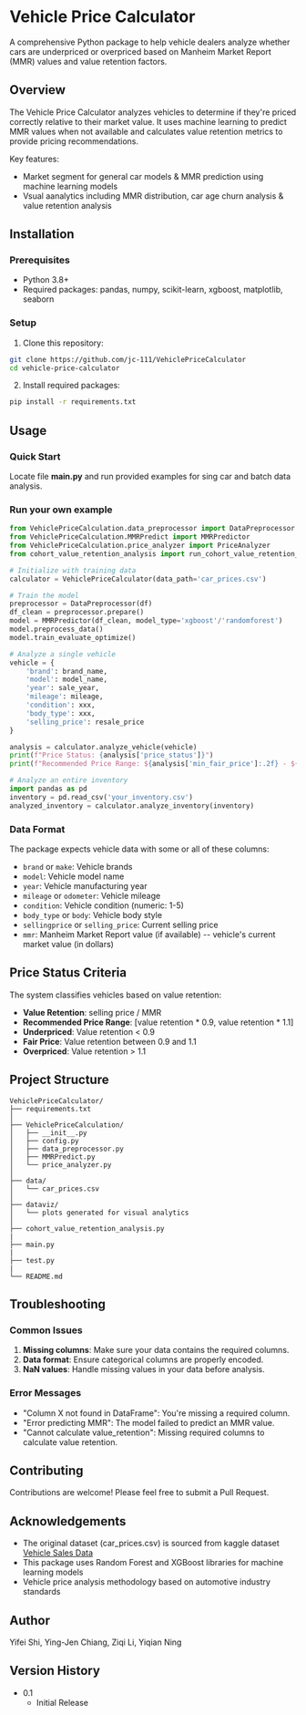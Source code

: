 # Vehicle Price Calculator

A comprehensive Python package to help vehicle dealers analyze whether cars are underpriced or overpriced based on Manheim Market Report (MMR) values and value retention factors.

## Overview

The Vehicle Price Calculator analyzes vehicles to determine if they're priced correctly relative to their market value. It uses machine learning to predict MMR values when not available and calculates value retention metrics to provide pricing recommendations.

Key features:
- Market segment for general car models & MMR prediction using machine learning models
- Vsual aanalytics including MMR distribution, car age churn analysis & value retention analysis


## Installation

### Prerequisites
- Python 3.8+
- Required packages: pandas, numpy, scikit-learn, xgboost, matplotlib, seaborn

### Setup
1. Clone this repository:
```bash
git clone https://github.com/jc-111/VehiclePriceCalculator
cd vehicle-price-calculator
```

2. Install required packages:
```bash
pip install -r requirements.txt
```

## Usage

### Quick Start
Locate file **main.py** and run provided examples for sing car and batch data analysis.

### Run your own example

```python
from VehiclePriceCalculation.data_preprocessor import DataPreprocessor
from VehiclePriceCalculation.MMRPredict import MMRPredictor
from VehiclePriceCalculation.price_analyzer import PriceAnalyzer
from cohort_value_retention_analysis import run_cohort_value_retention_analysis

# Initialize with training data
calculator = VehiclePriceCalculator(data_path='car_prices.csv')

# Train the model
preprocessor = DataPreprocessor(df)
df_clean = preprocessor.prepare()
model = MMRPredictor(df_clean, model_type='xgboost'/'randomforest')
model.preprocess_data()
model.train_evaluate_optimize()

# Analyze a single vehicle
vehicle = {
    'brand': brand_name,
    'model': model_name,
    'year': sale_year,
    'mileage': mileage,
    'condition': xxx,
    'body_type': xxx,
    'selling_price': resale_price
}

analysis = calculator.analyze_vehicle(vehicle)
print(f"Price Status: {analysis['price_status']}")
print(f"Recommended Price Range: ${analysis['min_fair_price']:.2f} - ${analysis['max_fair_price']:.2f}")

# Analyze an entire inventory
import pandas as pd
inventory = pd.read_csv('your_inventory.csv')
analyzed_inventory = calculator.analyze_inventory(inventory)
```

### Data Format

The package expects vehicle data with some or all of these columns:
- `brand` or `make`: Vehicle brands
- `model`: Vehicle model name
- `year`: Vehicle manufacturing year
- `mileage` or `odometer`: Vehicle mileage
- `condition`: Vehicle condition (numeric: 1-5)
- `body_type` or `body`: Vehicle body style
- `sellingprice` or `selling_price`: Current selling price
- `mmr`: Manheim Market Report value (if available) -- vehicle's current market value (in dollars)


## Price Status Criteria

The system classifies vehicles based on value retention:
- **Value Retention**: selling price / MMR
- **Recommended Price Range**: [value retention * 0.9, value retention * 1.1]
- **Underpriced**: Value retention < 0.9
- **Fair Price**: Value retention between 0.9 and 1.1
- **Overpriced**: Value retention > 1.1

## Project Structure

```
VehiclePriceCalculator/
├── requirements.txt
│
├── VehiclePriceCalculation/
│   ├── __init__.py
│   ├── config.py
│   ├── data_preprocessor.py
│   ├── MMRPredict.py
│   └── price_analyzer.py
│
├── data/
│   └── car_prices.csv
│
├── dataviz/
│   └── plots generated for visual analytics
│
├── cohort_value_retention_analysis.py
|
├── main.py
|
├── test.py
|
└── README.md
```

## Troubleshooting

### Common Issues

1. **Missing columns**: Make sure your data contains the required columns.
2. **Data format**: Ensure categorical columns are properly encoded.
3. **NaN values**: Handle missing values in your data before analysis.

### Error Messages

- "Column X not found in DataFrame": You're missing a required column.
- "Error predicting MMR": The model failed to predict an MMR value.
- "Cannot calculate value_retention": Missing required columns to calculate value retention.

## Contributing

Contributions are welcome! Please feel free to submit a Pull Request.

## Acknowledgements
- The original dataset (car_prices.csv) is sourced from kaggle dataset [Vehicle Sales Data](https://www.kaggle.com/datasets/syedanwarafridi/vehicle-sales-data/data)
- This package uses Random Forest and XGBoost libraries for machine learning models
- Vehicle price analysis methodology based on automotive industry standards

## Author
Yifei Shi, Ying-Jen Chiang, Ziqi Li, Yiqian Ning

## Version History
* 0.1
    * Initial Release
